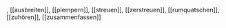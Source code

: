 , [[ausbreiten]], [[plempern]], [[streuen]], [[zerstreuen]], [[rumquatschen]], [[zuhören]], [[zusammenfassen]]
